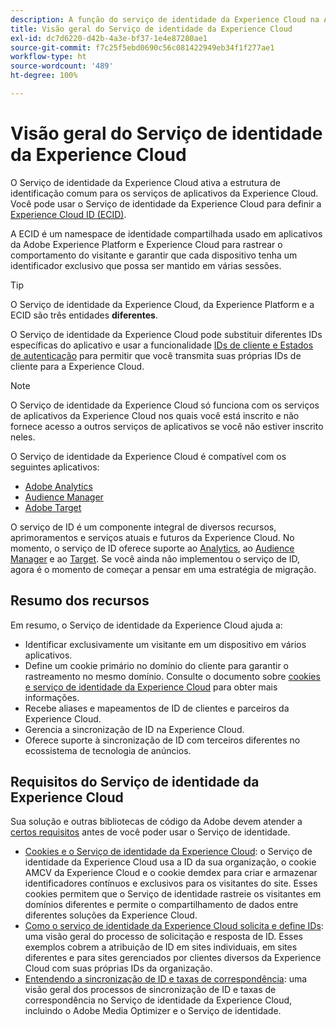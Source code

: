 ```yaml
---
description: A função do serviço de identidade da Experience Cloud na Adobe Experience Cloud.
title: Visão geral do Serviço de identidade da Experience Cloud
exl-id: dc7d6220-d42b-4a3e-bf37-1e4e87280ae1
source-git-commit: f7c25f5ebd0690c56c081422949eb34f1f277ae1
workflow-type: ht
source-wordcount: '489'
ht-degree: 100%

---
```


# Visão geral do Serviço de identidade da Experience Cloud

O Serviço de identidade da Experience Cloud ativa a estrutura de identificação comum para os serviços de aplicativos da Experience Cloud. Você pode usar o Serviço de identidade da Experience Cloud para definir a [Experience Cloud ID (ECID)](https://experienceleague.adobe.com/docs/experience-platform/identity/ecid.html?lang=pt-BR).

A ECID é um namespace de identidade compartilhada usado em aplicativos da Adobe Experience Platform e Experience Cloud para rastrear o comportamento do visitante e garantir que cada dispositivo tenha um identificador exclusivo que possa ser mantido em várias sessões.

>[!TIP]
>
>O Serviço de identidade da Experience Cloud, da Experience Platform e a ECID são três entidades **diferentes**.

O Serviço de identidade da Experience Cloud pode substituir diferentes IDs específicas do aplicativo e usar a funcionalidade [IDs de cliente e Estados de autenticação](/help/reference/authenticated-state.md) para permitir que você transmita suas próprias IDs de cliente para a Experience Cloud.

>[!NOTE]
>
>O Serviço de identidade da Experience Cloud só funciona com os serviços de aplicativos da Experience Cloud nos quais você está inscrito e não fornece acesso a outros serviços de aplicativos se você não estiver inscrito neles.

O Serviço de identidade da Experience Cloud é compatível com os seguintes aplicativos:

* [Adobe Analytics](https://business.adobe.com/br/products/analytics/web-analytics.html)
* [Audience Manager](https://business.adobe.com/br/products/audience-manager/adobe-audience-manager.html)
* [Adobe Target](https://business.adobe.com/br/products/target/adobe-target.html)

O serviço de ID é um componente integral de diversos recursos, aprimoramentos e serviços atuais e futuros da Experience Cloud. No momento, o serviço de ID oferece suporte ao [Analytics](http://www.adobe.com/br/marketing-cloud/web-analytics.html), ao [Audience Manager](http://www.adobe.com/br/marketing-cloud/data-management-platform.html) e ao [Target](http://www.adobe.com/br/marketing-cloud/testing-targeting.html). Se você ainda não implementou o serviço de ID, agora é o momento de começar a pensar em uma estratégia de migração.

## Resumo dos recursos

Em resumo, o Serviço de identidade da Experience Cloud ajuda a:

* Identificar exclusivamente um visitante em um dispositivo em vários aplicativos.
* Define um cookie primário no domínio do cliente para garantir o rastreamento no mesmo domínio. Consulte o documento sobre [cookies e serviço de identidade da Experience Cloud](./cookies.md) para obter mais informações.
* Recebe aliases e mapeamentos de ID de clientes e parceiros da Experience Cloud.
* Gerencia a sincronização de ID na Experience Cloud.
* Oferece suporte à sincronização de ID com terceiros diferentes no ecossistema de tecnologia de anúncios.

## Requisitos do Serviço de identidade da Experience Cloud

Sua solução e outras bibliotecas de código da Adobe devem atender a [certos requisitos](/help/reference/requirements.md) antes de você poder usar o Serviço de identidade.

* [Cookies e o Serviço de identidade da Experience Cloud](cookies.md): o Serviço de identidade da Experience Cloud usa a ID da sua organização, o cookie AMCV da Experience Cloud e o cookie demdex para criar e armazenar identificadores contínuos e exclusivos para os visitantes do site. Esses cookies permitem que o Serviço de identidade rastreie os visitantes em domínios diferentes e permite o compartilhamento de dados entre diferentes soluções da Experience Cloud.
* [Como o serviço de identidade da Experience Cloud solicita e define IDs](id-request.md): uma visão geral do processo de solicitação e resposta de ID. Esses exemplos cobrem a atribuição de ID em sites individuais, em sites diferentes e para sites gerenciados por clientes diversos da Experience Cloud com suas próprias IDs da organização.
* [Entendendo a sincronização de ID e taxas de correspondência](match-rates.md): uma visão geral dos processos de sincronização de ID e taxas de correspondência no Serviço de identidade da Experience Cloud, incluindo o Adobe Media Optimizer e o Serviço de identidade.
